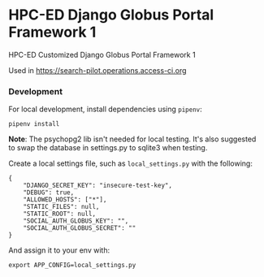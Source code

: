 # HPC-ED Django Globus Portal Framework 1

HPC-ED Customized Django Globus Portal Framework 1

Used in https://search-pilot.operations.access-ci.org

### Development

For local development, install dependencies using `pipenv`:

```
pipenv install
```

**Note**: The psychopg2 lib isn't needed for local testing. It's also suggested to swap the database in settings.py to sqlite3 when testing.

Create a local settings file, such as `local_settings.py` with the following:

```
{
    "DJANGO_SECRET_KEY": "insecure-test-key",
    "DEBUG": true,
    "ALLOWED_HOSTS": ["*"],
    "STATIC_FILES": null,
    "STATIC_ROOT": null,
    "SOCIAL_AUTH_GLOBUS_KEY": "",
    "SOCIAL_AUTH_GLOBUS_SECRET": ""
}
```

And assign it to your env with: 

```
export APP_CONFIG=local_settings.py
```